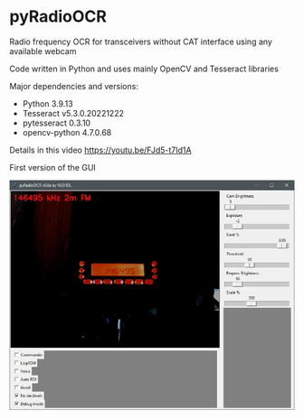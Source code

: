 # pyRadioOCR
Radio frequency OCR for transceivers without CAT interface using any available webcam

Code written in Python and uses mainly OpenCV and Tesseract libraries

Major dependencies and versions:
- Python 3.9.13
- Tesseract v5.3.0.20221222
- pytesseract 0.3.10
- opencv-python 4.7.0.68

Details in this video https://youtu.be/FJd5-t7Id1A

First version of the GUI

![CAT Configuration](https://github.com/VA3HDL/pyRadioOCR/blob/main/GUI.jpg)
